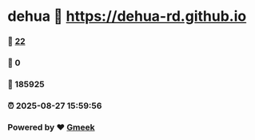 # dehua :link: https://dehua-rd.github.io 
### :page_facing_up: [22](https://dehua-rd.github.io/tag.html) 
### :speech_balloon: 0 
### :hibiscus: 185925 
### :alarm_clock: 2025-08-27 15:59:56 
### Powered by :heart: [Gmeek](https://github.com/Meekdai/Gmeek)
